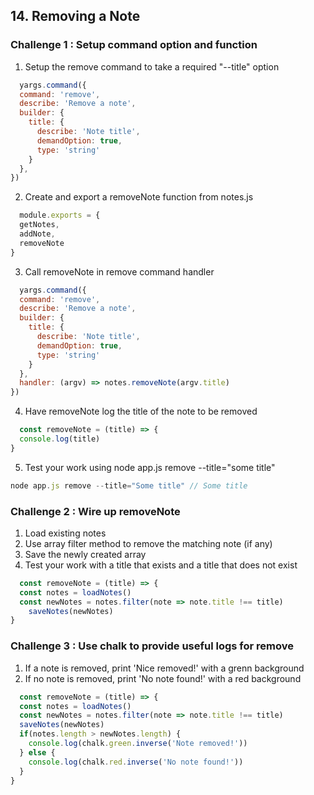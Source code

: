 ## 14. Removing a Note

### Challenge 1 : Setup command option and function

1. Setup the remove command to take a required "--title" option
  ```js
    yargs.command({
    command: 'remove',
    describe: 'Remove a note',
    builder: {
      title: {
        describe: 'Note title',
        demandOption: true,
        type: 'string'
      }
    },
  })
  ```
2. Create and export a removeNote function from notes.js
  ```js
    module.exports = {
    getNotes,
    addNote,
    removeNote
  }
  ```
3. Call removeNote in remove command handler
  ```js
    yargs.command({
    command: 'remove',
    describe: 'Remove a note',
    builder: {
      title: {
        describe: 'Note title',
        demandOption: true,
        type: 'string'
      }
    },
    handler: (argv) => notes.removeNote(argv.title) 
  })
  ```
4. Have removeNote log the title of the note to be removed
  ```js
    const removeNote = (title) => {
    console.log(title)
  }
  ```
5. Test your work using node app.js remove --title="some title"
  ```js
  node app.js remove --title="Some title" // Some title
  ```

### Challenge 2 : Wire up removeNote

1. Load existing notes
2. Use array filter method to remove the matching note (if any)
3. Save the newly created array
4. Test your work with a title that exists and a title that does not exist
  ```js
    const removeNote = (title) => {
    const notes = loadNotes()
    const newNotes = notes.filter(note => note.title !== title)
      saveNotes(newNotes)
  }
  ```

### Challenge 3 : Use chalk to provide useful logs for remove

1. If a note is removed, print 'Nice removed!' with a grenn background
2. If no note is removed, print 'No note found!' with a red background

  ```js
    const removeNote = (title) => {
    const notes = loadNotes()
    const newNotes = notes.filter(note => note.title !== title)
    saveNotes(newNotes)
    if(notes.length > newNotes.length) {
      console.log(chalk.green.inverse('Note removed!'))
    } else {
      console.log(chalk.red.inverse('No note found!'))
    }
  }
  ```